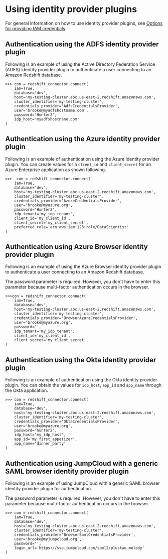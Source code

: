 # Using identity provider plugins<a name="python-connect-identity-provider-plugins"></a>

For general information on how to use identity provider plugins, see [Options for providing IAM credentials](options-for-providing-iam-credentials.md)\.

## Authentication using the ADFS identity provider plugin<a name="python-connect-identity-provider-active-dir"></a>

Following is an example of using the Active Directory Federation Service \(ADFS\) identity provider plugin to authenticate a user connecting to an Amazon Redshift database\.

```
>>> con = redshift_connector.connect(
    iam=True,
    database='dev',
    host='my-testing-cluster.abc.us-east-2.redshift.amazonaws.com',
    cluster_identifier='my-testing-cluster',
    credentials_provider='AdfsCredentialsProvider',
    user='brooke@myadfshostname.com',
    password='Hunter2',
    idp_host='myadfshostname.com'
)
```

## Authentication using the Azure identity provider plugin<a name="python-connect-identity-provider-azure"></a>

Following is an example of authentication using the Azure identity provider plugin\. You can create values for a `client_id` and `client_secret` for an Azure Enterprise application as shown following\.  

```
>>>  con = redshift_connector.connect(
    iam=True,
    database='dev',
    host='my-testing-cluster.abc.us-east-2.redshift.amazonaws.com',
    cluster_identifier='my-testing-cluster',
    credentials_provider='AzureCredentialsProvider',
    user='brooke@myazure.org',
    password='Hunter2',
    idp_tenant='my_idp_tenant',
    client_id='my_client_id',
    client_secret='my_client_secret',
    preferred_role='arn:aws:iam:123:role/DataScientist'
)
```

## Authentication using Azure Browser identity provider plugin<a name="python-connect-identity-provider-azure-browser"></a>

Following is an example of using the Azure Browser identity provider plugin to authenticate a user connecting to an Amazon Redshift database\.

The password parameter is required\. However, you don't have to enter this parameter because multi\-factor authentication occurs in the browser\.

```
>>>con = redshift_connector.connect(
    iam=True,
    database='dev',
    host='my-testing-cluster.abc.us-east-2.redshift.amazonaws.com',
    cluster_identifier='my-testing-cluster',
    credentials_provider='BrowserAzureCredentialsProvider',
    user='brooke@myazure.org',
    password='',
    idp_tenant='my_idp_tenant',
    client_id='my_client_id',
    client_secret='my_client_secret',
)
```

## Authentication using the Okta identity provider plugin<a name="python-connect-identity-provider-okta"></a>

Following is an example of authentication using the Okta identity provider plugin\. You can obtain the values for `idp_host`, `app_id` and `app_name` through the Okta application\.

```
>>> con = redshift_connector.connect(
    iam=True,
    database='dev',
    host='my-testing-cluster.abc.us-east-2.redshift.amazonaws.com',
    cluster_identifier='my-testing-cluster',
    credentials_provider='OktaCredentialsProvider',
    user='brooke@myazure.org',
    password='hunter2',
    idp_host='my_idp_host',
    app_id='my_first_appetizer',
    app_name='dinner_party'
)
```

## Authentication using JumpCloud with a generic SAML browser identity provider plugin<a name="python-connect-identity-provider-jumpcloud"></a>

Following is an example of using JumpCloud with a generic SAML browser identity provider plugin for authentication\.

The password parameter is required\. However, you don't have to enter this parameter because multi\-factor authentication occurs in the browser\.

```
>>> con = redshift_connector.connect(
    iam=True,
    database='dev',
    host='my-testing-cluster.abc.us-east-2.redshift.amazonaws.com',
    cluster_identifier='my-testing-cluster',
    credentials_provider='BrowserSamlCredentialsProvider',
    user='brooke@myjumpcloud.org',
    password='',
    login_url='https://sso.jumpcloud.com/saml2/plustwo_melody'
)
```
